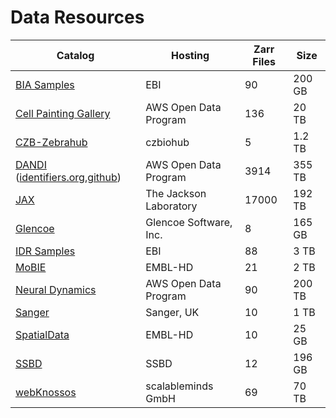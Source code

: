 Data Resources
==============

| Catalog                                                                  | Hosting                                              | Zarr Files   | Size     |
| ------------------------------------------------------------------------ | -----------------------------------------------------| ------------ | -------- |
| [BIA Samples](https://bit.ly/bia-ome-ngff-samples)                       | EBI                                                  | 90           | 200 GB   |
| [Cell Painting Gallery](https://github.com/broadinstitute/cellpainting-gallery) | AWS Open Data Program                         | 136          | 20 TB    |
| [CZB-Zebrahub](https://zebrahub.ds.czbiohub.org/imaging)                 | czbiohub                                             | 5            | 1.2 TB   |
| [DANDI](https://dandiarchive.org/dandiset/000108) ([identifiers.org][dandi2],[github][dandi3]) | AWS Open Data Program          | 3914         | 355 TB   |
| [JAX](https://images.jax.org/webclient/userdata/?experimenter=-1) | The Jackson Laboratory          |   17000       | 192 TB   |
| [Glencoe](https://glencoesoftware.com/ngff)                              | Glencoe Software, Inc.                               | 8            | 165 GB   |
| [IDR Samples](https://idr.github.io/ome-ngff-samples/)                   | EBI                                                  | 88           | 3 TB     |
| [MoBIE](https://mobie.github.io/specs/ngff.html)                         | EMBL-HD                                              | 21           | 2 TB     |
| [Neural Dynamics](https://registry.opendata.aws/allen-nd-open-data/)     | AWS Open Data Program                                | 90           | 200 TB   |
| [Sanger](https://www.sanger.ac.uk/project/ome-zarr/)                     | Sanger, UK                                           | 10           | 1 TB     |
| [SpatialData](https://github.com/scverse/spatialdata-notebooks/tree/main/datasets)                       | EMBL-HD              | 10           | 25 GB    |
| [SSBD](https://ssbd.riken.jp/ssbd-ome-ngff-samples)                      | SSBD                                                 | 12           | 196 GB   |
| [webKnossos](https://zarr.webknossos.org)                                | scalableminds GmbH                                   | 69           | 70 TB    |

[dandi2]: https://identifiers.org/DANDI:000108
[dandi3]: https://github.com/dandisets/000108
